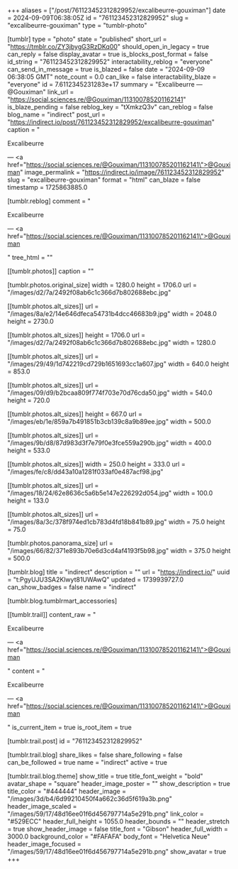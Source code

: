 +++
aliases = ["/post/761123452312829952/excalibeurre-gouximan"]
date = 2024-09-09T06:38:05Z
id = "761123452312829952"
slug = "excalibeurre-gouximan"
type = "tumblr-photo"

[tumblr]
type = "photo"
state = "published"
short_url = "https://tmblr.co/ZY3jbygG3RzDKq00"
should_open_in_legacy = true
can_reply = false
display_avatar = true
is_blocks_post_format = false
id_string = "761123452312829952"
interactability_reblog = "everyone"
can_send_in_message = true
is_blazed = false
date = "2024-09-09 06:38:05 GMT"
note_count = 0.0
can_like = false
interactability_blaze = "everyone"
id = 7.6112345231283e+17
summary = "Excalibeurre — @Gouximan"
link_url = "https://social.sciences.re/@Gouximan/113100785201162141"
is_blaze_pending = false
reblog_key = "tXmkzQ3v"
can_reblog = false
blog_name = "indirect"
post_url = "https://indirect.io/post/761123452312829952/excalibeurre-gouximan"
caption = "<p>Excalibeurre</p> — <a href=\"https://social.sciences.re/@Gouximan/113100785201162141\">@Gouximan</a>"
image_permalink = "https://indirect.io/image/761123452312829952"
slug = "excalibeurre-gouximan"
format = "html"
can_blaze = false
timestamp = 1725863885.0

[tumblr.reblog]
comment = "<p><p>Excalibeurre</p> — <a href=\"https://social.sciences.re/@Gouximan/113100785201162141\">@Gouximan</a></p>"
tree_html = ""

[[tumblr.photos]]
caption = ""

[tumblr.photos.original_size]
width = 1280.0
height = 1706.0
url = "/images/d2/7a/2492f08ab6c1c366d7b802688ebc.jpg"

[[tumblr.photos.alt_sizes]]
url = "/images/8a/e2/14e646dfeca54731b4dcc46683b9.jpg"
width = 2048.0
height = 2730.0

[[tumblr.photos.alt_sizes]]
height = 1706.0
url = "/images/d2/7a/2492f08ab6c1c366d7b802688ebc.jpg"
width = 1280.0

[[tumblr.photos.alt_sizes]]
url = "/images/29/49/1d742219cd729b1651693cc1a607.jpg"
width = 640.0
height = 853.0

[[tumblr.photos.alt_sizes]]
url = "/images/09/d9/b2bcaa809f774f703e70d76cda50.jpg"
width = 540.0
height = 720.0

[[tumblr.photos.alt_sizes]]
height = 667.0
url = "/images/eb/1e/859a7b491851b3cb139c8a9b89ee.jpg"
width = 500.0

[[tumblr.photos.alt_sizes]]
url = "/images/9b/d8/87d983d3f7e79f0e3fce559a290b.jpg"
width = 400.0
height = 533.0

[[tumblr.photos.alt_sizes]]
width = 250.0
height = 333.0
url = "/images/fe/c8/dd43a10a1281f033af0e487acf98.jpg"

[[tumblr.photos.alt_sizes]]
url = "/images/18/24/62e8636c5a6b5e147e226292d054.jpg"
width = 100.0
height = 133.0

[[tumblr.photos.alt_sizes]]
url = "/images/8a/3c/378f974ed1cb783d4fd18b841b89.jpg"
width = 75.0
height = 75.0

[tumblr.photos.panorama_size]
url = "/images/66/82/371e893b70e6d3cd4af4193f5b98.jpg"
width = 375.0
height = 500.0

[tumblr.blog]
title = "indirect"
description = ""
url = "https://indirect.io/"
uuid = "t:PgyUJU3SA2Klwyt81UWAwQ"
updated = 1739939727.0
can_show_badges = false
name = "indirect"

[tumblr.blog.tumblrmart_accessories]

[[tumblr.trail]]
content_raw = "<p><p>Excalibeurre</p> — <a href=\"https://social.sciences.re/@Gouximan/113100785201162141\">@Gouximan</a></p>"
content = "<p><p>Excalibeurre</p> &mdash; <a href=\"https://social.sciences.re/@Gouximan/113100785201162141\">@Gouximan</a></p>"
is_current_item = true
is_root_item = true

[tumblr.trail.post]
id = "761123452312829952"

[tumblr.trail.blog]
share_likes = false
share_following = false
can_be_followed = true
name = "indirect"
active = true

[tumblr.trail.blog.theme]
show_title = true
title_font_weight = "bold"
avatar_shape = "square"
header_image_poster = ""
show_description = true
title_color = "#444444"
header_image = "/images/3d/b4/6d99210450f4a662c36d5f619a3b.png"
header_image_scaled = "/images/59/17/48d16ee01f6d456797714a5e291b.png"
link_color = "#529ECC"
header_full_height = 1055.0
header_bounds = ""
header_stretch = true
show_header_image = false
title_font = "Gibson"
header_full_width = 3000.0
background_color = "#FAFAFA"
body_font = "Helvetica Neue"
header_image_focused = "/images/59/17/48d16ee01f6d456797714a5e291b.png"
show_avatar = true
+++
